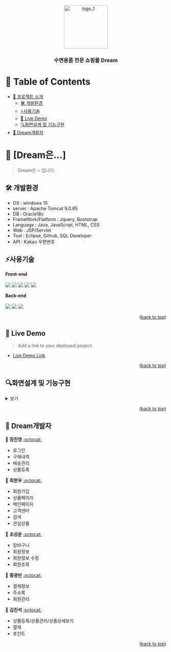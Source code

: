 <a name="readme-top"></a>

<div align="center">
  <img width="136" alt="logo_1" src="https://user-images.githubusercontent.com/100989788/209924191-7fee7d00-035f-4d2e-ab42-ee95a1a5a586.png">
  <br/>

  <h3><b>수면용품 전문 쇼핑몰 Dream</b></h3>

</div>

<!-- TABLE OF CONTENTS -->

# 📗 Table of Contents

- [📖 프로젝트 소개](#about-project)
  - [🛠 개발환경](#built-with)
  - [:zap:사용기술](#tech-stack)
  - [🚀 Live Demo](#live-demo)
  - [:mag:화면설계 및 기능구현](#overview)
- [👥 Dream개발자](#authors)

<!-- PROJECT DESCRIPTION -->

# 📖 [Dream은...] <a name="about-project"></a>

> Dream은 ~ 입니다.

## 🛠 개발환경 <a name="built-with"></a>
- OS : windows 10
- server : Apache Tomcat 9.0.65
- DB : Oracle18c 
- FrameWork/Flatform :  Jquery, Bootstrap
- Language : Java, JavaScript, HTML, CSS
- Web : JSP/Servlet
- Tool : Eclipse, Github, SQL Developer
- API : Kakao 우편번호

## :zap:사용기술 <a name="tech-stack"></a>

**Front-end**
<br><br>
<img src="https://img.shields.io/badge/HTML5-00599C?style=flat-square&logo=HTML5&logoColor=white"/>
<img src="https://img.shields.io/badge/CSS-A8B9CC?style=flat-square&logo=C&logoColor=white"/>
<img src="https://img.shields.io/badge/javascript-F6C915?style=flat-square&logo=javascript&logoColor=white"/>
<img src="https://img.shields.io/badge/jQuery-red?style=flat-square&logo=jQuery&logoColor=white"/>
<img src="https://img.shields.io/badge/AJAX -black?style=flat-square&logo=AJAX &logoColor=white"/>
    

**Back-end** 
<br><br>
<img src="https://img.shields.io/badge/JDK 1.8-important?style=flat-square&logo=JDK &logoColor=white"/>
<img src="https://img.shields.io/badge/JSP-yellowgreen?style=flat-square&logo=JSP&logoColor=white"/>
<img src="https://img.shields.io/badge/JSTL-blue?style=flat-square&logo=JSTL&logoColor=white"/>


<p align="right">(<a href="#readme-top">back to top</a>)</p>

<!-- LIVE DEMO -->

## 🚀 Live Demo <a name="live-demo"></a>

> Add a link to your deployed project.

- [Live Demo Link](https://yourdeployedapplicationlink.com)

<p align="right">(<a href="#readme-top">back to top</a>)</p>



<!-- overview -->
## :mag:화면설계 및 기능구현 <a name="overview"></a>

<details>
<summary>보기</summary>
<div markdown="1">       


![ezgif com-gif-maker](https://user-images.githubusercontent.com/112748454/209933219-11df093d-26fd-445d-8c97-83d2b9dd0b09.gif)

<br><br>


- ajax통신을 활용하여 비동기 수량변경, 제품삭제 등이 가능
- KG이니시스 API로 결제기능 구현

![ezgif com-gif-maker](https://user-images.githubusercontent.com/65589607/210170179-0dcd2964-d8e6-498b-814d-4e56b21fbf80.gif)



<br><br>

## 마이프로필
- 비밀번호, 닉네임 등등 유효성검사를 script 로 진행
- 휴대폰 번호 변경은 변경한 번호에 문자를 보내어 인증

![마이프로필](https://user-images.githubusercontent.com/65589607/210170374-b4274ecd-250e-4db4-bbe6-0e254c6d137e.gif)

<br><br>

## 회원가입
- 회원가입을 통하여 드림의 회원이 될 수 있습니다.
- 이메일인증, 휴대폰인증을 거쳐야 하고 유효성검사를 통과하여야 합니다.

![드림회원가입](https://user-images.githubusercontent.com/112748454/210203549-3eba4077-aaec-43cb-a356-3e6f06f0dbf9.PNG)


<br><br>

## 상품목록
- 다중필터를 통하여 여러가지 방식으로 상품을 볼 수 있습니다.
- 인기순 / 최신순 / 최저가순 으로 정렬하여 볼 수 있습니다.


![드림상품목록](https://user-images.githubusercontent.com/112748454/210203401-c62eac4f-4309-4b3e-8f5f-8170d5a1aee7.gif)

<br><br>

## 고객센터
- 관리자가 등록한 공지사항 / 자주묻는질문에 대한 답변을 볼 수 있습니다.

![드림고객센터](https://user-images.githubusercontent.com/112748454/210203816-637261ef-92f9-4bcd-afbb-ace8a8867931.gif)

<br>

## 검색
- 검색 키워드로 상품을 검색할 수 있습니다.
- 키워드로 검색하게되면 제품번호, 제품명, 카테고리, 상세카테고리 등으로 검색이 됩니다.
- 기준시간으로부터 일주일전 까지의 많이 검색된 인기검색어 10가지를 확인할 수 있습니다
- 로그인을 하게되면 해당 회원이 많이 검색한 검색어 5개를 맞춤검색어로 올려줍니다.

![드림 검색](https://user-images.githubusercontent.com/112748454/210203472-c43acb97-f674-4f69-b33a-ce9a2aed72de.PNG)

<br><br>

## 관심상품
- 관심상품으로 등록한 상품들의 목록을 확인할 수 있습니다.

![드림관심상품](https://user-images.githubusercontent.com/112748454/210204133-2372e2fc-56fd-4205-92f9-0789e2ea7e67.PNG)

## 결제정보
- 결제수단 추가,삭제 가능
- 처음등록하는 결제수단이 기본결제수단이 되고, 결제수단 목록중
  원하는 결제수단을 기본결제수단으로 설정 가능
![image](https://user-images.githubusercontent.com/113486147/210169753-e852ff2a-6373-41e6-80e5-92e20d10ba9d.png)

<br><br>

## 주소록
- 배송지 추가,수정,삭제 가능
- 처음등록하는 배송지가 기본배송지가 되고, 배송지 
  원하는 배송지를 기본배송지로 설정 가능
![image](https://user-images.githubusercontent.com/113486147/210169492-06852dee-6d45-43d2-b1a0-30d2d0140e06.png)

<br><br>

## 회원관리
- 회원정보 확인가능(개인정보,가입일자,탈퇴유무,휴면유무,멤버쉽여부)
- 회원의 구매내역,포인트 내역 확인가능
- 관리자권한으로 수정가능한 회원의정보를 수정가능
- 해당회원을 회원목록에서 삭제하기 가능
![image](https://user-images.githubusercontent.com/113486147/210169946-4bea9e18-ce2f-4dc0-bd6b-17cfc8610463.png)

<br>

## 결제기능
- 구매할 제품의 옵션 조회 기능
- 등록한 주소지 정보를 페이징처리하여 나열하고 선택하는 배송지 선택 기능
- 보유한 포인트량을 보여주고, 포인트를 사용하여 구매가격을 변경하는 기능
- 구매전 체크사항을 모두 체크한 뒤 결제를 진행하며
  결제시에는 아임포트 api를 활용하여 결제를 진행
![image](https://user-images.githubusercontent.com/113486284/210171334-9733969b-608d-44f7-8f0a-8aec2fc0f976.PNG)

<br><br>

## 포인트
- 잔여 포인트 확인가능
- 포인트 사용방법 간단 소개
- 적립/사용 내역 조회기능
![image](https://user-images.githubusercontent.com/113486284/210171330-a41ed1be-e660-4c43-bfd8-e4a92c42735b.PNG)

<br><br>

## 상품관리
- 관리자로 로그인시에만 제품 수정버튼이 활성화
- 제품명, 가격, 할인율, 제품이미지 (추가, 제거), 제품설명 수정기능
![image](https://user-images.githubusercontent.com/113486284/210171339-77b5f309-ce9b-4fee-aa2f-26147ea501fb.PNG)

<br><br>

## 상품상세보기
- 제품의 정보(분류, 가격, 할인율, 관심표기 등) 표기기능
- 제품의 옵션을 조회하고 옵션별로 구매수량 조절 기능
- 구매버튼이 보이지 않을시 하단바에 구매바 자동노출기능
- 제품의 이미지가 제품정보를 스크롤하는 동안에 항상 같은 위치에 고정
![image](https://user-images.githubusercontent.com/113486284/210171342-385ce497-82a6-4862-8871-d065feaae390.PNG)

<br><br>

## 로그인
- 멤버십 가입여부 , 비밀번호 변경 한달 초과, 탈퇴, 휴면 여부 검사 후 로그인 처리
- session 방식 로그인 처리 
- 이메일 찾기의 경우 가입시 입력했던 핸드폰번호 입력 시 아이디의 일부분 출력 
- 비밀번호 찾기의 경우 핸드폰번호로 임시 비밀번호 발급 
<img width="947" alt="로그인" src="https://user-images.githubusercontent.com/100989788/210174336-a2106f0d-037f-4290-8368-850f6e3120d5.png">

<br><br>

## 구매내역
- 회원의 구매내역 조회 
- 기간별(오름차순, 내림차순) , 배송 상태별 구매내역 조회 
- 페이징 처리 
<img width="343" alt="구매내역 구매중" src="https://user-images.githubusercontent.com/100989788/210174931-4b95f17b-c4c9-46f1-805a-7cabf4056181.png">

<br><br>

## 구매내역 상세보기
- 한상품에 대한 구매내역 상세 정보 출력 
<img width="493" alt="2" src="https://user-images.githubusercontent.com/100989788/210175003-5eef9811-4378-4fa7-aa7e-52cfd7afb35e.png">

<br><br>

## 상품등록 
- 관리자로 로그인한 경우에만 상품등록 가능
- 이미지 업로드 기능 
- 상품 사이즈별 수량 등록
- 사이즈가 없는 상품의 경우 free size로 일괄 등록 
<img width="354" alt="제목 없음" src="https://user-images.githubusercontent.com/100989788/210175058-0756db5a-ef4b-41e9-97a1-446db207c8b7.png">

<br><br>

## 배송관리 
- 관리자로 로그인한 경우에만 배송관리 접근 가능
- 배송 상태에 해당하는 주문내역 출력 
- 일괄 배송하기 기능 
- 주문번호 클릭시 주문자 상세 정보 출력 
<img width="378" alt="제목 없음" src="https://user-images.githubusercontent.com/100989788/210175131-ec63bec0-e9a7-46ce-955c-d485b5a30938.png">


</div>
</details>
<p align="right">(<a href="#readme-top">back to top</a>)</p>




<!-- AUTHORS -->
## 👥 Dream개발자 <a name="authors"></a>
👤 **장진영** [:octocat:](https://github.com/hedgehog9)

- 로그인
- 구매내역
- 배송관리
- 상품등록

👤 **최현우** [:octocat:](https://github.com/hyunwoocastle)

- 회원가입
- 상품페이지
- 메인페이지
- 고객센터
- 검색
- 관심상품

👤 **조상운** [:octocat:](https://github.com/tkddns6621)

- 장바구니
- 회원정보
- 회원정보 수정
- 회원조회

👤 **황광빈** [:octocat:](https://github.com/GGWANGBIN)

- 결제정보
- 주소록
- 회원관리


👤 **김진석** [:octocat:](https://github.com/DGJSKIM)

- 상품등록/상품관리/상품상세보기
- 결제
- 포인트

<p align="right">(<a href="#readme-top">back to top</a>)</p>





